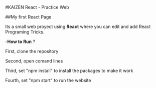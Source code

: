 #KAIZEN React - Practice Web

##My first React Page

Its a small web proyect using __React__ where you can edit and add React Programing Tricks. 

-__How to Run__ ?

First, clone the repository

Second, open comand lines

Third, set "npm install" to install the packages to make it work

Fourth, set "npm start" to run the website
